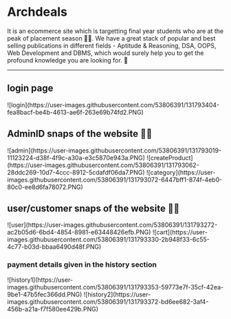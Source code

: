 <h1> Archdeals </h1>
It is an ecommerce site which is targetting final year students who are at the peak of placement season 👨‍🎓. We have a great stack of popular and best selling publications in different fields - Aptitude & Reasoning, DSA, OOPS, Web Development and DBMS, which would surely help you to get the profound knowledge you are looking for. 👀
<hr>
<h2>login page</h2>
![login](https://user-images.githubusercontent.com/53806391/131793404-fea8bacf-be4b-4613-ae6f-263e69b74fd2.PNG)


<h2>AdminID snaps of the website 👨‍💻</h2>
![admin](https://user-images.githubusercontent.com/53806391/131793019-11123224-d38f-4f9c-a30a-e3c5870e943a.PNG)
![createProduct](https://user-images.githubusercontent.com/53806391/131793062-28ddc269-10d7-4ccc-8912-5cdafdf06da7.PNG)
![category](https://user-images.githubusercontent.com/53806391/131793072-6447bff1-874f-4eb0-80c0-ee8d6fa78072.PNG)

<h2>user/customer snaps of the website 🙋‍♂️ </h2>
![user](https://user-images.githubusercontent.com/53806391/131793272-ac2b05d6-6bd4-4854-8981-e63448426efb.PNG)
![cart](https://user-images.githubusercontent.com/53806391/131793330-2b948f33-6c55-4c77-b03d-bbaa6490d48f.PNG)
<h3> payment details given in the history section</h3>
![history1](https://user-images.githubusercontent.com/53806391/131793353-59773e7f-35cf-42ea-9be1-47b5fec366dd.PNG)
![history2](https://user-images.githubusercontent.com/53806391/131793372-bd6ee682-3af4-456b-a21a-f7f580ee429b.PNG)
